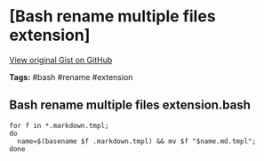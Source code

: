 # [Bash rename multiple files extension] 

[View original Gist on GitHub](https://gist.github.com/Integralist/6c57675906fd4c0e8895092e8ea1ea1c)

**Tags:** #bash #rename #extension

## Bash rename multiple files extension.bash

```shell
for f in *.markdown.tmpl; 
do 
  name=$(basename $f .markdown.tmpl) && mv $f "$name.md.tmpl"; 
done
```

